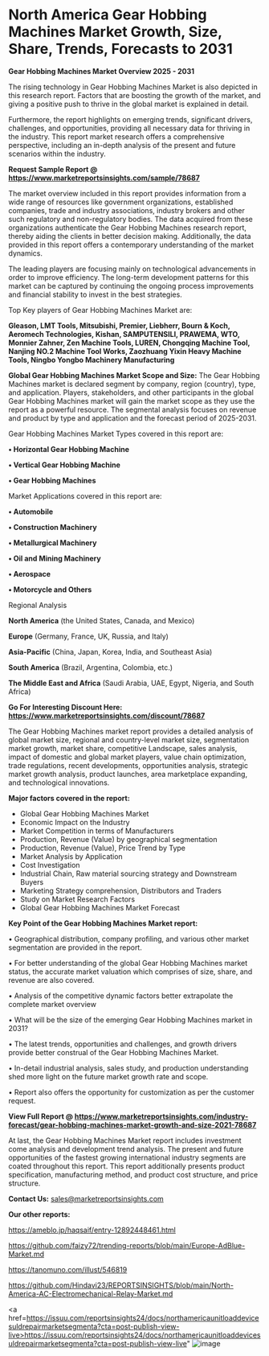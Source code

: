 # North America Gear Hobbing Machines Market Growth, Size, Share, Trends, Forecasts to 2031

<Strong> Gear Hobbing Machines Market Overview 2025 - 2031</strong>

The rising technology in Gear Hobbing Machines Market is also depicted in this research report. Factors that are boosting the growth of the market, and giving a positive push to thrive in the global market is explained in detail.

Furthermore, the report highlights on emerging trends, significant drivers, challenges, and opportunities, providing all necessary data for thriving in the industry. This report market research offers a comprehensive perspective, including an in-depth analysis of the present and future scenarios within the industry.

<strong>Request Sample Report @ <a href=https://www.marketreportsinsights.com/sample/78687>https://www.marketreportsinsights.com/sample/78687</a></strong>

The market overview included in this report provides information from a wide range of resources like government organizations, established companies, trade and industry associations, industry brokers and other such regulatory and non-regulatory bodies. The data acquired from these organizations authenticate the Gear Hobbing Machines research report, thereby aiding the clients in better decision making. Additionally, the data provided in this report offers a contemporary understanding of the market dynamics.

The leading players are focusing mainly on technological advancements in order to improve efficiency. The long-term development patterns for this market can be captured by continuing the ongoing process improvements and financial stability to invest in the best strategies.

Top Key players of Gear Hobbing Machines Market are:

<strong>Gleason, LMT Tools, Mitsubishi, Premier, Liebherr, Bourn & Koch, Aeromech Technologies, Kishan, SAMPUTENSILI, PRAWEMA, WTO, Monnier Zahner, Zen Machine Tools, LUREN, Chongqing Machine Tool, Nanjing NO.2 Machine Tool Works, Zaozhuang Yixin Heavy Machine Tools, Ningbo Yongbo Machinery Manufacturing</strong>

<strong><b>Global Gear Hobbing Machines Market Scope and Size:</b></strong>
The Gear Hobbing Machines market is declared segment by company, region (country), type, and application. Players, stakeholders, and other participants in the global Gear Hobbing Machines market will gain the market scope as they use the report as a powerful resource. The segmental analysis focuses on revenue and product by type and application and the forecast period of 2025-2031.

Gear Hobbing Machines Market Types covered in this report are:

<strong>• Horizontal Gear Hobbing Machine

• Vertical Gear Hobbing Machine

• Gear Hobbing Machines</strong>

Market Applications covered in this report are:

<strong>• Automobile

• Construction Machinery

• Metallurgical Machinery

• Oil and Mining Machinery

• Aerospace

• Motorcycle and Others</strong> 

Regional Analysis

<strong>North America</strong> (the United States, Canada, and Mexico)

<strong>Europe</strong> (Germany, France, UK, Russia, and Italy)

<strong>Asia-Pacific</strong> (China, Japan, Korea, India, and Southeast Asia)

<strong>South America</strong> (Brazil, Argentina, Colombia, etc.)

<strong>The Middle East and Africa</strong> (Saudi Arabia, UAE, Egypt, Nigeria, and South Africa)

<strong>Go For Interesting Discount Here: <a href=https://www.marketreportsinsights.com/discount/78687>https://www.marketreportsinsights.com/discount/78687</a></strong>

The Gear Hobbing Machines market report provides a detailed analysis of global market size, regional and country-level market size, segmentation market growth, market share, competitive Landscape, sales analysis, impact of domestic and global market players, value chain optimization, trade regulations, recent developments, opportunities analysis, strategic market growth analysis, product launches, area marketplace expanding, and technological innovations.

<strong><b>Major factors covered in the report:</b></strong>
<ul>
  <li>Global Gear Hobbing Machines Market </li>
  <li>Economic Impact on the Industry</li>
  <li>Market Competition in terms of Manufacturers</li>
  <li>Production, Revenue (Value) by geographical segmentation</li>
  <li>Production, Revenue (Value), Price Trend by Type</li>
  <li>Market Analysis by Application</li>
  <li>Cost Investigation</li>
  <li>Industrial Chain, Raw material sourcing strategy and Downstream Buyers</li>
  <li>Marketing Strategy comprehension, Distributors and Traders</li>
  <li>Study on Market Research Factors</li>
  <li>Global Gear Hobbing Machines Market Forecast</li>
</ul>

<strong><b>Key Point of the Gear Hobbing Machines Market report:</b></strong>

• Geographical distribution, company profiling, and various other market segmentation are provided in the report.

• For better understanding of the global Gear Hobbing Machines market status, the accurate market valuation which comprises of size, share, and revenue are also covered.

• Analysis of the competitive dynamic factors better extrapolate the complete market overview

• What will be the size of the emerging Gear Hobbing Machines market in 2031?

• The latest trends, opportunities and challenges, and growth drivers provide better construal of the Gear Hobbing Machines Market.

• In-detail industrial analysis, sales study, and production understanding shed more light on the future market growth rate and scope.

• Report also offers the opportunity for customization as per the customer request.

<strong><b>View Full Report @ <a href=https://www.marketreportsinsights.com/industry-forecast/gear-hobbing-machines-market-growth-and-size-2021-78687>https://www.marketreportsinsights.com/industry-forecast/gear-hobbing-machines-market-growth-and-size-2021-78687</a></b></strong>


At last, the Gear Hobbing Machines Market report includes investment come analysis and development trend analysis. The present and future opportunities of the fastest growing international industry segments are coated throughout this report. This report additionally presents product specification, manufacturing method, and product cost structure, and price structure.

<strong>Contact Us:</strong>
sales@marketreportsinsights.com

<strong>Our other reports:</strong>

<a href=https://ameblo.jp/haqsaif/entry-12892448461.html>https://ameblo.jp/haqsaif/entry-12892448461.html</a>

<a href=https://github.com/faizy72/trending-reports/blob/main/Europe-AdBlue-Market.md>https://github.com/faizy72/trending-reports/blob/main/Europe-AdBlue-Market.md</a>

<a href=https://tanomuno.com/illust/546819>https://tanomuno.com/illust/546819</a>

<a href=https://github.com/Hindavi23/REPORTSINSIGHTS/blob/main/North-America-AC-Electromechanical-Relay-Market.md>https://github.com/Hindavi23/REPORTSINSIGHTS/blob/main/North-America-AC-Electromechanical-Relay-Market.md</a>

<a href=https://issuu.com/reportsinsights24/docs/northamericaunitloaddevicesuldrepairmarketsegmenta?cta=post-publish-view-live>https://issuu.com/reportsinsights24/docs/northamericaunitloaddevicesuldrepairmarketsegmenta?cta=post-publish-view-live</a>"
![image](https://github.com/user-attachments/assets/ab7ad796-674c-49a1-9498-91ef85bd79b8)
